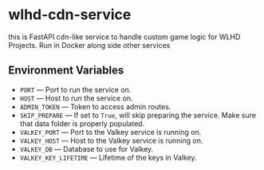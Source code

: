 # wlhd-cdn-service

this is FastAPI cdn-like service to handle custom game logic for WLHD Projects. Run in Docker along side other services

## Environment Variables

- `PORT` — Port to run the service on.
- `HOST` — Host to run the service on.
- `ADMIN_TOKEN` — Token to access admin routes.
- `SKIP_PREPARE` — If set to `True`, will skip preparing the service. Make sure that data folder is properly populated.
- `VALKEY_PORT` — Port to the Valkey service is running on.
- `VALKEY_HOST` — Host to the Valkey service is running on.
- `VALKEY_DB` — Database to use for Valkey.
- `VALKEY_KEY_LIFETIME` — Lifetime of the keys in Valkey.
